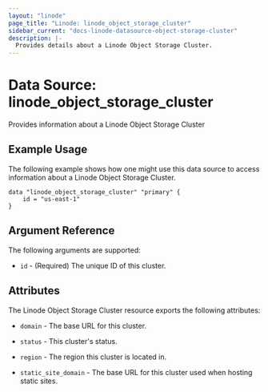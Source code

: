 ```yaml
---
layout: "linode"
page_title: "Linode: linode_object_storage_cluster"
sidebar_current: "docs-linode-datasource-object-storage-cluster"
description: |-
  Provides details about a Linode Object Storage Cluster.
---
```


# Data Source: linode\_object\_storage\_cluster

Provides information about a Linode Object Storage Cluster

## Example Usage

The following example shows how one might use this data source to access information about a Linode Object Storage Cluster.

```hcl
data "linode_object_storage_cluster" "primary" {
    id = "us-east-1"
}
```

## Argument Reference

The following arguments are supported:

* `id` - (Required) The unique ID of this cluster. 

## Attributes

The Linode Object Storage Cluster resource exports the following attributes:

* `domain` - The base URL for this cluster.

* `status` - This cluster's status.

* `region` - The region this cluster is located in.

* `static_site_domain` - The base URL for this cluster used when hosting static sites.
